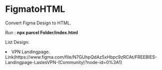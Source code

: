 # FigmatoHTML
Convert Figma Design to HTML.

Run : <b>npx parcel Folder/index.html </b>

List Design: 
<li> VPN Landingpage. Link(https://www.figma.com/file/N7GUhpQdAz5xHbpc9zRCAt/FREEBIES-Landingpage-LaslesVPN-(Community)?node-id=0%3A1)
